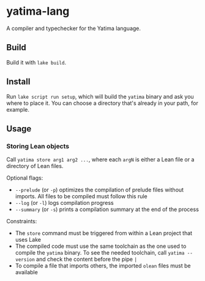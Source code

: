 # yatima-lang

A compiler and typechecker for the Yatima language.

## Build

Build it with `lake build`.

## Install

Run `lake script run setup`, which will build the `yatima` binary and ask you where to place it.
You can choose a directory that's already in your path, for example.

## Usage

### Storing Lean objects

Call `yatima store arg1 arg2 ...`, where each `argN` is either a Lean file or a directory of Lean files.

Optional flags:
* `--prelude` (or `-p`) optimizes the compilation of prelude files without imports.
All files to be compiled must follow this rule
* `--log` (or `-l`) logs compilation progress
* `--summary` (or `-s`) prints a compilation summary at the end of the process

Constraints:
* The `store` command must be triggered from within a Lean project that uses Lake
* The compiled code must use the same toolchain as the one used to compile the `yatima` binary.
To see the needed toolchain, call `yatima --version` and check the content before the pipe `|`
* To compile a file that imports others, the imported `olean` files must be available
